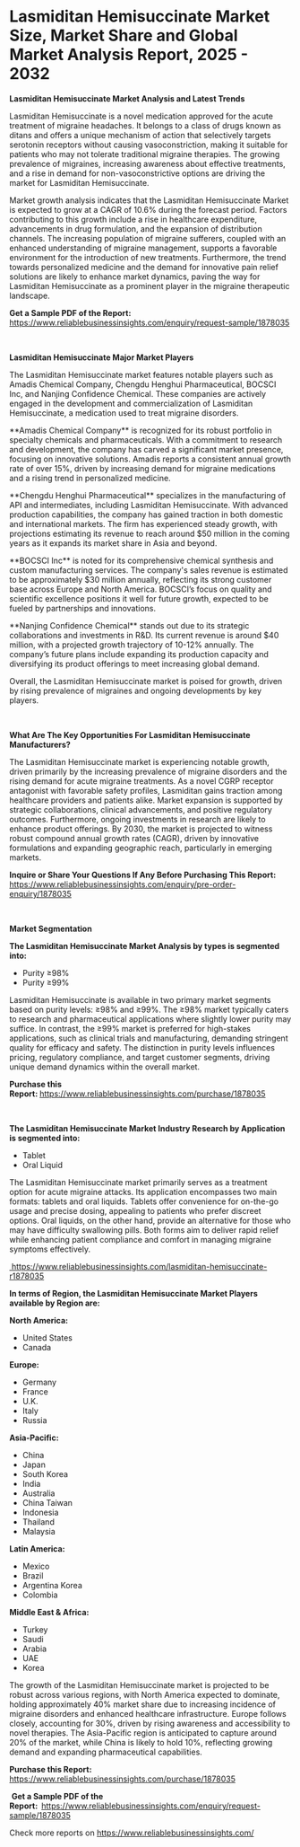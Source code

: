 <p><h1>Lasmiditan Hemisuccinate Market Size, Market Share and Global Market Analysis Report, 2025 - 2032</h1></p><p><strong>Lasmiditan Hemisuccinate Market Analysis and Latest Trends</strong></p>
<p><p>Lasmiditan Hemisuccinate is a novel medication approved for the acute treatment of migraine headaches. It belongs to a class of drugs known as ditans and offers a unique mechanism of action that selectively targets serotonin receptors without causing vasoconstriction, making it suitable for patients who may not tolerate traditional migraine therapies. The growing prevalence of migraines, increasing awareness about effective treatments, and a rise in demand for non-vasoconstrictive options are driving the market for Lasmiditan Hemisuccinate.</p><p>Market growth analysis indicates that the Lasmiditan Hemisuccinate Market is expected to grow at a CAGR of 10.6% during the forecast period. Factors contributing to this growth include a rise in healthcare expenditure, advancements in drug formulation, and the expansion of distribution channels. The increasing population of migraine sufferers, coupled with an enhanced understanding of migraine management, supports a favorable environment for the introduction of new treatments. Furthermore, the trend towards personalized medicine and the demand for innovative pain relief solutions are likely to enhance market dynamics, paving the way for Lasmiditan Hemisuccinate as a prominent player in the migraine therapeutic landscape.</p></p>
<p><strong>Get a Sample PDF of the Report:&nbsp;</strong> <a href="https://www.reliablebusinessinsights.com/enquiry/request-sample/1878035?utm_campaign=2292&utm_medium=2&utm_source=Github&utm_content=ia&utm_term=01042025&utm_id=lasmiditan-hemisuccinate">https://www.reliablebusinessinsights.com/enquiry/request-sample/1878035</a></p>
<p>&nbsp;</p>
<p><strong>Lasmiditan Hemisuccinate Major Market Players</strong></p>
<p><p>The Lasmiditan Hemisuccinate market features notable players such as Amadis Chemical Company, Chengdu Henghui Pharmaceutical, BOCSCI Inc, and Nanjing Confidence Chemical. These companies are actively engaged in the development and commercialization of Lasmiditan Hemisuccinate, a medication used to treat migraine disorders.</p><p>**Amadis Chemical Company** is recognized for its robust portfolio in specialty chemicals and pharmaceuticals. With a commitment to research and development, the company has carved a significant market presence, focusing on innovative solutions. Amadis reports a consistent annual growth rate of over 15%, driven by increasing demand for migraine medications and a rising trend in personalized medicine.</p><p>**Chengdu Henghui Pharmaceutical** specializes in the manufacturing of API and intermediates, including Lasmiditan Hemisuccinate. With advanced production capabilities, the company has gained traction in both domestic and international markets. The firm has experienced steady growth, with projections estimating its revenue to reach around $50 million in the coming years as it expands its market share in Asia and beyond.</p><p>**BOCSCI Inc** is noted for its comprehensive chemical synthesis and custom manufacturing services. The company's sales revenue is estimated to be approximately $30 million annually, reflecting its strong customer base across Europe and North America. BOCSCI’s focus on quality and scientific excellence positions it well for future growth, expected to be fueled by partnerships and innovations.</p><p>**Nanjing Confidence Chemical** stands out due to its strategic collaborations and investments in R&D. Its current revenue is around $40 million, with a projected growth trajectory of 10-12% annually. The company’s future plans include expanding its production capacity and diversifying its product offerings to meet increasing global demand.</p><p>Overall, the Lasmiditan Hemisuccinate market is poised for growth, driven by rising prevalence of migraines and ongoing developments by key players.</p></p>
<p>&nbsp;</p>
<p><strong>What Are The Key Opportunities For Lasmiditan Hemisuccinate Manufacturers?</strong></p>
<p><p>The Lasmiditan Hemisuccinate market is experiencing notable growth, driven primarily by the increasing prevalence of migraine disorders and the rising demand for acute migraine treatments. As a novel CGRP receptor antagonist with favorable safety profiles, Lasmiditan gains traction among healthcare providers and patients alike. Market expansion is supported by strategic collaborations, clinical advancements, and positive regulatory outcomes. Furthermore, ongoing investments in research are likely to enhance product offerings. By 2030, the market is projected to witness robust compound annual growth rates (CAGR), driven by innovative formulations and expanding geographic reach, particularly in emerging markets.</p></p>
<p><strong>Inquire or Share Your Questions If Any Before Purchasing This Report:</strong> <a href="https://www.reliablebusinessinsights.com/enquiry/pre-order-enquiry/1878035?utm_campaign=2292&utm_medium=2&utm_source=Github&utm_content=ia&utm_term=01042025&utm_id=lasmiditan-hemisuccinate">https://www.reliablebusinessinsights.com/enquiry/pre-order-enquiry/1878035</a></p>
<p>&nbsp;</p>
<p><strong>Market Segmentation</strong></p>
<p><strong>The Lasmiditan Hemisuccinate Market Analysis by types is segmented into:</strong></p>
<p><ul><li>Purity ≥98%</li><li>Purity ≥99%</li></ul></p>
<p><p>Lasmiditan Hemisuccinate is available in two primary market segments based on purity levels: ≥98% and ≥99%. The ≥98% market typically caters to research and pharmaceutical applications where slightly lower purity may suffice. In contrast, the ≥99% market is preferred for high-stakes applications, such as clinical trials and manufacturing, demanding stringent quality for efficacy and safety. The distinction in purity levels influences pricing, regulatory compliance, and target customer segments, driving unique demand dynamics within the overall market.</p></p>
<p><strong>Purchase this Report:&nbsp;</strong><a href="https://www.reliablebusinessinsights.com/purchase/1878035?utm_campaign=2292&utm_medium=2&utm_source=Github&utm_content=ia&utm_term=01042025&utm_id=lasmiditan-hemisuccinate">https://www.reliablebusinessinsights.com/purchase/1878035</a></p>
<p>&nbsp;</p>
<p><strong>The Lasmiditan Hemisuccinate Market Industry Research by Application is segmented into:</strong></p>
<p><ul><li>Tablet</li><li>Oral Liquid</li></ul></p>
<p><p>The Lasmiditan Hemisuccinate market primarily serves as a treatment option for acute migraine attacks. Its application encompasses two main formats: tablets and oral liquids. Tablets offer convenience for on-the-go usage and precise dosing, appealing to patients who prefer discreet options. Oral liquids, on the other hand, provide an alternative for those who may have difficulty swallowing pills. Both forms aim to deliver rapid relief while enhancing patient compliance and comfort in managing migraine symptoms effectively.</p></p>
<p><a href="https://www.reliablebusinessinsights.com/lasmiditan-hemisuccinate-r1878035?utm_campaign=2292&utm_medium=2&utm_source=Github&utm_content=ia&utm_term=01042025&utm_id=lasmiditan-hemisuccinate">&nbsp;https://www.reliablebusinessinsights.com/lasmiditan-hemisuccinate-r1878035</a></p>
<p><strong>In terms of Region, the Lasmiditan Hemisuccinate Market Players available by Region are:</strong></p>
<p>
    <p> <strong> North America: </strong>
        <ul>
            <li>United States</li>
            <li>Canada</li>
        </ul>
        </p> 
    <p> <strong> Europe: </strong>
        <ul>
            <li>Germany</li>
            <li>France</li>
            <li>U.K.</li>
            <li>Italy</li>
            <li>Russia</li>
        </ul>
        </p> 
    <p> <strong> Asia-Pacific: </strong>
        <ul>
            <li>China</li>
            <li>Japan</li>
            <li>South Korea</li>
            <li>India</li>
            <li>Australia</li>
            <li>China Taiwan</li>
            <li>Indonesia</li>
            <li>Thailand</li>
            <li>Malaysia</li>
        </ul>
        </p> 
    <p> <strong> Latin America: </strong>
        <ul>
            <li>Mexico</li>
            <li>Brazil</li>
            <li>Argentina Korea</li>
            <li>Colombia</li>
        </ul>
        </p> 
    <p> <strong> Middle East & Africa: </strong>
        <ul>
            <li>Turkey</li>
            <li>Saudi</li>
            <li>Arabia</li>
            <li>UAE</li>
            <li>Korea</li>
        </ul>
    </p>
    </p>
<p><p>The growth of the Lasmiditan Hemisuccinate market is projected to be robust across various regions, with North America expected to dominate, holding approximately 40% market share due to increasing incidence of migraine disorders and enhanced healthcare infrastructure. Europe follows closely, accounting for 30%, driven by rising awareness and accessibility to novel therapies. The Asia-Pacific region is anticipated to capture around 20% of the market, while China is likely to hold 10%, reflecting growing demand and expanding pharmaceutical capabilities.</p></p>
<p><strong>Purchase this Report: </strong><a href="https://www.reliablebusinessinsights.com/purchase/1878035?utm_campaign=2292&utm_medium=2&utm_source=Github&utm_content=ia&utm_term=01042025&utm_id=lasmiditan-hemisuccinate">https://www.reliablebusinessinsights.com/purchase/1878035</a></p>
<p>&nbsp;<strong>Get a Sample PDF of the Report:&nbsp;&nbsp;</strong><a href="https://www.reliablebusinessinsights.com/enquiry/request-sample/1878035?utm_campaign=2292&utm_medium=2&utm_source=Github&utm_content=ia&utm_term=01042025&utm_id=lasmiditan-hemisuccinate">https://www.reliablebusinessinsights.com/enquiry/request-sample/1878035</a></p>
<p><strong></strong></p>
<p>Check more reports on <a href="https://www.reliablebusinessinsights.com/?utm_campaign=2292&utm_medium=2&utm_source=Github&utm_content=ia&utm_term=01042025&utm_id=lasmiditan-hemisuccinate">https://www.reliablebusinessinsights.com/</a></p>